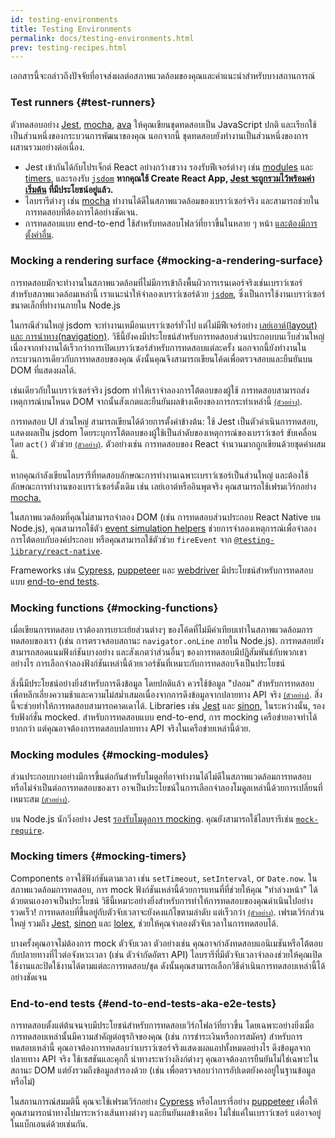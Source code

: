 ```yaml
---
id: testing-environments
title: Testing Environments
permalink: docs/testing-environments.html
prev: testing-recipes.html
---
```


<!-- This document is intended for folks who are comfortable with JavaScript, and have probably written tests with it. It acts as a reference for the differences in testing environments for React components, and how those differences affect the tests that they write. This document also assumes a slant towards web-based react-dom components, but has notes for other renderers. -->

เอกสารนี้จะกล่าวถึงปัจจัยที่อาจส่งผลต่อสภาพแวดล้อมของคุณและคำแนะนำสำหรับบางสถานการณ์

### Test runners {#test-runners}

ตัวทดสอบอย่าง [Jest](https://jestjs.io/), [mocha](https://mochajs.org/), [ava](https://github.com/avajs/ava) ให้คุณเขียนชุดทดสอบเป็น JavaScript ปกติ และเรียกใช้เป็นส่วนหนึ่งของกระบวนการพัฒนาของคุณ นอกจากนี้ ชุดทดสอบยังทำงานเป็นส่วนหนึ่งของการผสานรวมอย่างต่อเนื่อง.

- Jest เข้ากันได้กับโปรเจ็กต์ React อย่างกว้างขวาง รองรับฟีเจอร์ต่างๆ เช่น [modules](#mocking-modules) และ [timers](#mocking-timers), และรองรับ [`jsdom`](#mocking-a-rendering-surface)  **หากคุณใช้ Create React App, [Jest จะถูกรวมไว้พร้อมค่าเริ่มต้น](https://facebook.github.io/create-react-app/docs/running-tests) ที่มีประโยชน์อยู่แล้ว.**
- ไลบรารีต่างๆ เช่น [mocha](https://mochajs.org/#running-mocha-in-the-browser) ทำงานได้ดีในสภาพแวดล้อมของเบราว์เซอร์จริง และสามารถช่วยในการทดสอบที่ต้องการได้อย่างชัดเจน.
- การทดสอบแบบ end-to-end ใช้สำหรับทดสอบโฟลว์ที่ยาวขึ้นในหลาย ๆ หน้า [และต้องมีการตั้งค่าอื่น](#end-to-end-tests-aka-e2e-tests).

### Mocking a rendering surface {#mocking-a-rendering-surface}

การทดสอบมักจะทำงานในสภาพแวดล้อมที่ไม่มีการเข้าถึงพื้นผิวการเรนเดอร์จริงเช่นเบราว์เซอร์ สำหรับสภาพแวดล้อมเหล่านี้ เราแนะนำให้จำลองเบราว์เซอร์ด้วย [`jsdom`](https://github.com/jsdom/jsdom), ซึ่งเป็นการใช้งานเบราว์เซอร์ขนาดเล็กที่ทำงานภายใน Node.js

ในกรณีส่วนใหญ่ jsdom จะทำงานเหมือนเบราว์เซอร์ทั่วไป แต่ไม่มีฟีเจอร์อย่าง [เลย์เอาต์(layout) และ การนำทาง(navigation)](https://github.com/jsdom/jsdom#unimplemented-parts-of-the-web-platform). วิธีนี้ยังคงมีประโยชน์สำหรับการทดสอบส่วนประกอบบนเว็บส่วนใหญ่ เนื่องจากทำงานได้เร็วกว่าการเปิดเบราว์เซอร์สำหรับการทดสอบแต่ละครั้ง นอกจากนี้ยังทำงานในกระบวนการเดียวกับการทดสอบของคุณ ดังนั้นคุณจึงสามารถเขียนโค้ดเพื่อตรวจสอบและยืนยันบน DOM ที่แสดงผลได้.


เช่นเดียวกับในเบราว์เซอร์จริง jsdom ทำให้เราจำลองการโต้ตอบของผู้ใช้ การทดสอบสามารถส่งเหตุการณ์บนโหนด DOM จากนั้นสังเกตและยืนยันผลข้างเคียงของการกระทำเหล่านี้ [<small>(ตัวอย่าง)</small>](/docs/testing-recipes.html#events).

การทดสอบ UI ส่วนใหญ่ สามารถเขียนได้ด้วยการตั้งค่าข้างต้น: ใช้ Jest เป็นตัวดำเนินการทดสอบ, แสดงผลเป็น jsdom โดยระบุการโต้ตอบของผู้ใช้เป็นลำดับของเหตุการณ์ของเบราว์เซอร์ ขับเคลื่อนโดย `act()` ตัวช่วย [<small>(ตัวอย่าง)</small>](/docs/testing-recipes.html). ตัวอย่างเช่น การทดสอบของ React จำนวนมากถูกเขียนด้วยชุดค่าผสมนี้.


หากคุณกำลังเขียนไลบรารีที่ทดสอบลักษณะการทำงานเฉพาะเบราว์เซอร์เป็นส่วนใหญ่ และต้องใช้ลักษณะการทำงานของเบราว์เซอร์ดั้งเดิม เช่น เลย์เอาต์หรืออินพุตจริง คุณสามารถใช้เฟรมเวิร์กอย่าง [mocha.](https://mochajs.org/)

ในสภาพแวดล้อมที่คุณไม่สามารถจำลอง DOM (เช่น การทดสอบส่วนประกอบ React Native บน Node.js), คุณสามารถใช้ตัว [event simulation helpers](/docs/test-utils.html#simulate) ช่วยการจำลองเหตุการณ์เพื่อจำลองการโต้ตอบกับองค์ประกอบ หรือคุณสามารถใช้ตัวช่วย `fireEvent` จาก [`@testing-library/react-native`](https://testing-library.com/docs/react-native-testing-library/intro).

Frameworks เช่น [Cypress](https://www.cypress.io/), [puppeteer](https://github.com/GoogleChrome/puppeteer) และ [webdriver](https://www.seleniumhq.org/projects/webdriver/) มีประโยชน์สำหรับการทดสอบแบบ [end-to-end tests](#end-to-end-tests-aka-e2e-tests).

### Mocking functions {#mocking-functions}

เมื่อเขียนการทดสอบ เราต้องการเยาะเย้ยส่วนต่างๆ ของโค้ดที่ไม่มีค่าเทียบเท่าในสภาพแวดล้อมการทดสอบของเรา (เช่น การตรวจสอบสถานะ  `navigator.onLine` ภายใน Node.js). การทดสอบยังสามารถสอดแนมฟังก์ชันบางอย่าง และสังเกตว่าส่วนอื่นๆ ของการทดสอบมีปฏิสัมพันธ์กับพวกเขาอย่างไร การเลือกจำลองฟังก์ชันเหล่านี้ด้วยเวอร์ชันที่เหมาะกับการทดสอบจึงเป็นประโยชน์

สิ่งนี้มีประโยชน์อย่างยิ่งสำหรับการดึงข้อมูล โดยปกติแล้ว ควรใช้ข้อมูล "ปลอม" สำหรับการทดสอบเพื่อหลีกเลี่ยงความช้าและความไม่สม่ำเสมอเนื่องจากการดึงข้อมูลจากปลายทาง API จริง [<small>(ตัวอย่าง)</small>](/docs/testing-recipes.html#data-fetching). สิ่งนี้จะช่วยทำให้การทดสอบสามารถคาดเดาได้. Libraries เช่น [Jest](https://jestjs.io/) และ [sinon](https://sinonjs.org/), ในระหว่างนั้น, รองรับฟังก์ชั่น mocked. สำหรับการทดสอบแบบ end-to-end, การ mocking เครือข่ายอาจทำได้ยากกว่า แต่คุณอาจต้องการทดสอบปลายทาง API จริงในเครือข่ายเหล่านี้ด้วย.

### Mocking modules {#mocking-modules}


ส่วนประกอบบางอย่างมีการขึ้นต่อกันสำหรับโมดูลที่อาจทำงานได้ไม่ดีในสภาพแวดล้อมการทดสอบ หรือไม่จำเป็นต่อการทดสอบของเรา อาจเป็นประโยชน์ในการเลือกจำลองโมดูลเหล่านี้ด้วยการเปลี่ยนที่เหมาะสม [<small>(ตัวอย่าง)</small>](/docs/testing-recipes.html#mocking-modules).

บน Node.js นักวิ่งอย่าง Jest  [รองรับโมดูลการ mocking](https://jestjs.io/docs/en/manual-mocks). คุณยังสามารถใช้ไลบรารีเช่น [`mock-require`](https://www.npmjs.com/package/mock-require).

### Mocking timers {#mocking-timers}

Components อาจใช้ฟังก์ชันตามเวลา เช่น `setTimeout`, `setInterval`, or `Date.now`. ในสภาพแวดล้อมการทดสอบ, การ mock ฟังก์ชันเหล่านี้ด้วยการแทนที่ที่ช่วยให้คุณ "ทำล่วงหน้า" ได้ด้วยตนเองอาจเป็นประโยชน์ วิธีนี้เหมาะอย่างยิ่งสำหรับการทำให้การทดสอบของคุณดำเนินไปอย่างรวดเร็ว! การทดสอบที่ขึ้นอยู่กับตัวจับเวลาจะยังคงแก้ไขตามลำดับ แต่เร็วกว่า [<small>(ตัวอย่าง)</small>](/docs/testing-recipes.html#timers). เฟรมเวิร์กส่วนใหญ่ รวมถึง [Jest](https://jestjs.io/docs/en/timer-mocks), [sinon](https://sinonjs.org/releases/v7.3.2/fake-timers/) และ [lolex](https://github.com/sinonjs/lolex), ช่วยให้คุณจำลองตัวจับเวลาในการทดสอบได้.

บางครั้งคุณอาจไม่ต้องการ mock ตัวจับเวลา ตัวอย่างเช่น คุณอาจกำลังทดสอบแอนิเมชันหรือโต้ตอบกับปลายทางที่ไวต่อจังหวะเวลา (เช่น ตัวจำกัดอัตรา API) ไลบรารีที่มีตัวจับเวลาจำลองช่วยให้คุณเปิดใช้งานและปิดใช้งานได้ตามแต่ละการทดสอบ/ชุด ดังนั้นคุณสามารถเลือกวิธีดำเนินการทดสอบเหล่านี้ได้อย่างชัดเจน

### End-to-end tests {#end-to-end-tests-aka-e2e-tests}

การทดสอบตั้งแต่ต้นจนจบมีประโยชน์สำหรับการทดสอบเวิร์กโฟลว์ที่ยาวขึ้น โดยเฉพาะอย่างยิ่งเมื่อการทดสอบเหล่านั้นมีความสำคัญต่อธุรกิจของคุณ (เช่น การชำระเงินหรือการสมัคร) สำหรับการทดสอบเหล่านี้ คุณอาจต้องการทดสอบว่าเบราว์เซอร์จริงแสดงผลแอปทั้งหมดอย่างไร ดึงข้อมูลจากปลายทาง API จริง ใช้เซสชันและคุกกี้ นำทางระหว่างลิงก์ต่างๆ คุณอาจต้องการยืนยันไม่ใช่เฉพาะในสถานะ DOM แต่ยังรวมถึงข้อมูลสำรองด้วย (เช่น เพื่อตรวจสอบว่าการอัปเดตยังคงอยู่ในฐานข้อมูลหรือไม่)

ในสถานการณ์สมมตินี้ คุณจะใช้เฟรมเวิร์กอย่าง [Cypress](https://www.cypress.io/) หรือไลบรารี่อย่าง [puppeteer](https://github.com/GoogleChrome/puppeteer) เพื่อให้คุณสามารถนำทางไปมาระหว่างเส้นทางต่างๆ และยืนยันผลข้างเคียง ไม่ใช่แค่ในเบราว์เซอร์ แต่อาจอยู่ในแบ็กเอนด์ด้วยเช่นกัน.
